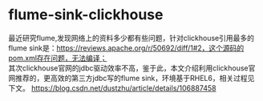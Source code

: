 # flume-sink-clickhouse
最近研究flume,发现网络上的资料多少都有些问题，针对clickhouse引用最多的flume sink是：https://reviews.apache.org/r/50692/diff/1#2，这个源码的pom.xml存在问题，无法编译；<br>
其次clickhouse官网的jdbc驱动效率不高，鉴于此，本文介绍利用clickhouse官网推荐的，更高效的第三方jdbc写的flume sink，环境基于RHEL6，相关过程见下文。
https://blog.csdn.net/dustzhu/article/details/106887458
